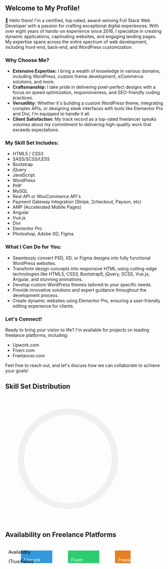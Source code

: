 ## Welcome to My Profile!

👋 Hello there! I'm a certified, top-rated, award-winning Full Stack Web Developer with a passion for crafting exceptional digital experiences. With over eight years of hands-on experience since 2016, I specialize in creating dynamic applications, captivating websites, and engaging landing pages. My expertise spans across the entire spectrum of web development, including front-end, back-end, and WordPress customization.

### Why Choose Me?

- **Extensive Expertise:** I bring a wealth of knowledge in various domains, including WordPress, custom theme development, eCommerce solutions, and more.
- **Craftsmanship:** I take pride in delivering pixel-perfect designs with a focus on speed optimization, responsiveness, and SEO-friendly coding practices.
- **Versatility:** Whether it's building a custom WordPress theme, integrating complex APIs, or designing sleek interfaces with tools like Elementor Pro and Divi, I'm equipped to handle it all.
- **Client Satisfaction:** My track record as a top-rated freelancer speaks volumes about my commitment to delivering high-quality work that exceeds expectations.

### My Skill Set Includes:

- HTML5 / CSS3
- SASS/SCSS/LESS
- Bootstrap
- jQuery
- JavaScript
- WordPress
- PHP
- MySQL
- Rest API or WooCommerce API's
- Payment Gateway Integration (Stripe, 2checkout, Payson, etc)
- AMP (Accelerated Mobile Pages)
- Angular
- Vue.js
- Divi
- Elementor Pro
- Photoshop, Adobe XD, Figma

### What I Can Do for You:

- Seamlessly convert PSD, XD, or Figma designs into fully functional WordPress websites.
- Transform design concepts into responsive HTML using cutting-edge technologies like HTML5, CSS3, Bootstrap5, jQuery, SCSS, Vue.js, Angular, and stunning animations.
- Develop custom WordPress themes tailored to your specific needs.
- Provide innovative solutions and expert guidance throughout the development process.
- Create dynamic websites using Elementor Pro, ensuring a user-friendly editing experience for clients.

### Let's Connect!

Ready to bring your vision to life? I'm available for projects on leading freelance platforms, including:

- Upwork.com
- Fiverr.com
- Freelancer.com

Feel free to reach out, and let's discuss how we can collaborate to achieve your goals!


<body>
  <h2>Skill Set Distribution</h2>
  <svg width="400" height="400">
    <!-- Skill pie chart -->
    <circle cx="200" cy="200" r="150" fill="none" stroke="#fff" stroke-width="2"></circle>
    <circle cx="200" cy="200" r="150" fill="none" stroke="#f0f0f0" stroke-width="20"></circle>
    <!-- Calculate angles for pie slices -->
    <script>
      let skills = ['HTML5/CSS3', 'SASS/SCSS/LESS', 'Bootstrap', 'jQuery', 'JavaScript', 'WordPress', 'PHP', 'MySQL', 'Rest API/WooCommerce API', 'Payment Gateway Integration', 'AMP', 'Angular', 'Vue.js', 'Divi', 'Elementor Pro', 'Photoshop/Adobe XD/Figma'];
      let skillLevels = [8, 7, 7, 7, 8, 9, 8, 8, 8, 7, 6, 6, 6, 8, 9, 7];
      let total = skillLevels.reduce((acc, val) => acc + val, 0);
      let startAngle = -Math.PI / 2; // Start from top
      for (let i = 0; i < skills.length; i++) {
        let angle = (skillLevels[i] / total) * Math.PI * 2; // Calculate angle
        let endAngle = startAngle + angle; // End angle of slice
        let x1 = 200 + Math.cos(startAngle) * 150; // X-coordinate of start point
        let y1 = 200 + Math.sin(startAngle) * 150; // Y-coordinate of start point
        let x2 = 200 + Math.cos(endAngle) * 150; // X-coordinate of end point
        let y2 = 200 + Math.sin(endAngle) * 150; // Y-coordinate of end point
        let largeArcFlag = angle > Math.PI ? 1 : 0; // Large arc flag for SVG path
        let path = `<path d="M 200 200 L ${x1} ${y1} A 150 150 0 ${largeArcFlag} 1 ${x2} ${y2} Z" fill="#${Math.floor(Math.random()*16777215).toString(16)}"></path>`; // SVG path for pie slice
        document.querySelector('svg').innerHTML += path;
        startAngle = endAngle; // Update start angle for next slice
      }
    </script>
  </svg>

  <h2>Availability on Freelance Platforms</h2>
  <svg width="400" height="200">
    <!-- Availability bar chart -->
    <rect x="50" y="20" width="100" height="40" fill="#3498db"></rect> <!-- Upwork -->
    <rect x="200" y="20" width="100" height="40" fill="#2ecc71"></rect> <!-- Fiverr -->
    <rect x="350" y="20" width="100" height="40" fill="#e67e22"></rect> <!-- Freelancer -->
    <text x="60" y="55" fill="#fff">Upwork</text>
    <text x="210" y="55" fill="#fff">Fiverr</text>
    <text x="360" y="55" fill="#fff">Freelancer</text>
    <text x="10" y="30" fill="#000">Availability</text>
    <text x="10" y="60" fill="#000">(True/False)</text>
  </svg>
</body>
